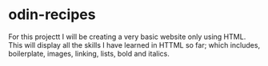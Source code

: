 # odin-recipes

For this projectt I will be creating a very basic website only using HTML. This will display all the skills I have learned in HTTML so far; which includes, boilerplate, images, linking, lists, bold and italics.